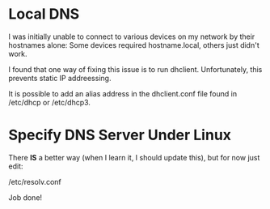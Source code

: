 Local DNS
=========

I was initially unable to connect to various devices on my network by their
hostnames alone: Some devices required hostname.local, others just didn't
work. 

I found that one way of fixing this issue is to run dhclient. Unfortunately,
this prevents static IP addreessing.

It is possible to add an alias address in the dhclient.conf file found in 
/etc/dhcp or /etc/dhcp3.

Specify DNS Server Under Linux
==============================

There **IS** a better way (when I learn it, I should update this), but for now just edit:

/etc/resolv.conf

Job done!
